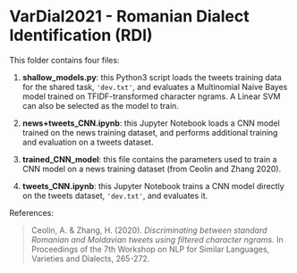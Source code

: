 # VarDial2021 - Romanian Dialect Identification (RDI)

This folder contains four files:

1. **shallow_models.py**: this Python3 script loads the tweets training data for the shared task, ```'dev.txt'```, and evaluates a Multinomial Naive Bayes model trained on TFIDF-transformed character ngrams. A Linear SVM can also be selected as the model to train.

2. **news+tweets_CNN.ipynb**: this Jupyter Notebook loads a CNN model trained on the news training dataset, and performs additional training and evaluation on a tweets dataset. 

3. **trained_CNN_model**: this file contains the parameters used to train a CNN model on a news training dataset (from Ceolin and Zhang 2020).

4. **tweets_CNN.ipynb**: this Jupyter Notebook trains a CNN model directly on the tweets dataset, ```'dev.txt'```, and evaluates it.

References:

> Ceolin, A. & Zhang, H. (2020). *Discriminating between standard Romanian and Moldavian tweets using filtered character ngrams*. In Proceedings of the 7th Workshop on NLP for Similar Languages, Varieties and Dialects, 265-272.

